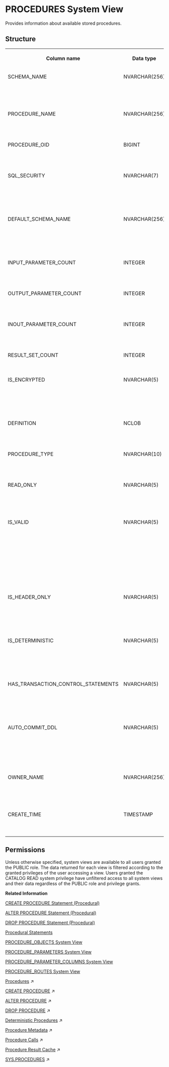 <!-- loio20cc87c275191014bfc3a174bfc15c51 -->

# PROCEDURES System View

Provides information about available stored procedures.



<a name="loio20cc87c275191014bfc3a174bfc15c51___p_r_o_c_e_d_u_r_e_s_1struct_PROCEDURES"/>

## Structure


<table>
<tr>
<th valign="top">

Column name

</th>
<th valign="top">

Data type

</th>
<th valign="top">

Description

</th>
</tr>
<tr>
<td valign="top">

SCHEMA\_NAME

</td>
<td valign="top">

NVARCHAR\(256\)

</td>
<td valign="top">

Displays the schema name of the stored procedure.

</td>
</tr>
<tr>
<td valign="top">

PROCEDURE\_NAME

</td>
<td valign="top">

NVARCHAR\(256\)

</td>
<td valign="top">

Displays the name of the stored procedure.

</td>
</tr>
<tr>
<td valign="top">

PROCEDURE\_OID

</td>
<td valign="top">

BIGINT

</td>
<td valign="top">

Displays the object ID of the stored procedure.

</td>
</tr>
<tr>
<td valign="top">

SQL\_SECURITY

</td>
<td valign="top">

NVARCHAR\(7\)

</td>
<td valign="top">

Displays the SQL security setting of the stored procedure: DEFINER/INVOKER

</td>
</tr>
<tr>
<td valign="top">

DEFAULT\_SCHEMA\_NAME

</td>
<td valign="top">

NVARCHAR\(256\)

</td>
<td valign="top">

Displays the schema name of the unqualified objects in the procedure.

</td>
</tr>
<tr>
<td valign="top">

INPUT\_PARAMETER\_COUNT

</td>
<td valign="top">

INTEGER

</td>
<td valign="top">

Displays the input type parameter count.

</td>
</tr>
<tr>
<td valign="top">

OUTPUT\_PARAMETER\_COUNT

</td>
<td valign="top">

INTEGER

</td>
<td valign="top">

Displays the output type parameter count.

</td>
</tr>
<tr>
<td valign="top">

INOUT\_PARAMETER\_COUNT

</td>
<td valign="top">

INTEGER

</td>
<td valign="top">

Displays the in/out type parameter count.

</td>
</tr>
<tr>
<td valign="top">

RESULT\_SET\_COUNT

</td>
<td valign="top">

INTEGER

</td>
<td valign="top">

Displays the result set count.

</td>
</tr>
<tr>
<td valign="top">

IS\_ENCRYPTED

</td>
<td valign="top">

NVARCHAR\(5\)

</td>
<td valign="top">

Displays whether the stored procedure is encrypted: TRUE/FALSE.

</td>
</tr>
<tr>
<td valign="top">

DEFINITION

</td>
<td valign="top">

NCLOB

</td>
<td valign="top">

Displays the query string of the stored procedure.

</td>
</tr>
<tr>
<td valign="top">

PROCEDURE\_TYPE

</td>
<td valign="top">

NVARCHAR\(10\)

</td>
<td valign="top">

Displays the type of the stored procedure.

</td>
</tr>
<tr>
<td valign="top">

READ\_ONLY

</td>
<td valign="top">

NVARCHAR\(5\)

</td>
<td valign="top">

Displays whether the procedure is read-only: TRUE/FALSE.

</td>
</tr>
<tr>
<td valign="top">

IS\_VALID

</td>
<td valign="top">

NVARCHAR\(5\)

</td>
<td valign="top">

Displays whether the procedure is valid: TRUE/FALSE. A procedure becomes invalid when its base objects are changed or dropped.

</td>
</tr>
<tr>
<td valign="top">

IS\_HEADER\_ONLY

</td>
<td valign="top">

NVARCHAR\(5\)

</td>
<td valign="top">

Displays whether the procedure is a header only procedure: TRUE/FALSE.

</td>
</tr>
<tr>
<td valign="top">

IS\_DETERMINISTIC

</td>
<td valign="top">

NVARCHAR\(5\)

</td>
<td valign="top">

Displays whether the stored procedure is deterministic: TRUE/FALSE.

</td>
</tr>
<tr>
<td valign="top">

HAS\_TRANSACTION\_CONTROL\_STATEMENTS

</td>
<td valign="top">

NVARCHAR\(5\)

</td>
<td valign="top">

Displays whether the procedure has transaction control statements: TRUE/FALSE.

</td>
</tr>
<tr>
<td valign="top">

AUTO\_COMMIT\_DDL

</td>
<td valign="top">

NVARCHAR\(5\)

</td>
<td valign="top">

Displays whether the stored procedure runs with autocommit DDL enabled: TRUE/FALSE.

</td>
</tr>
<tr>
<td valign="top">

OWNER\_NAME

</td>
<td valign="top">

NVARCHAR\(256\)

</td>
<td valign="top">

Displays the name of the owner of the stored procedure.

</td>
</tr>
<tr>
<td valign="top">

CREATE\_TIME

</td>
<td valign="top">

TIMESTAMP

</td>
<td valign="top">

Displays the creation time of the procedure.

</td>
</tr>
</table>



<a name="loio20cc87c275191014bfc3a174bfc15c51__section_dzg_tr4_dzb"/>

## Permissions

Unless otherwise specified, system views are available to all users granted the PUBLIC role. The data returned for each view is filtered according to the granted privileges of the user accessing a view. Users granted the CATALOG READ system privilege have unfiltered access to all system views and their data regardless of the PUBLIC role and privilege grants.

**Related Information**  


[CREATE PROCEDURE Statement \(Procedural\)](../../010-SQL-Reference/012-SQL-Statements/create-procedure-statement-procedural-20d4674.md "Creates a procedure that uses the specified programming language.")

[ALTER PROCEDURE Statement \(Procedural\)](../../010-SQL-Reference/012-SQL-Statements/alter-procedure-statement-procedural-20d0328.md "Alters a procedure or manually triggers a recompilation of a procedure by generating an updated execution plan.")

[DROP PROCEDURE Statement \(Procedural\)](../../010-SQL-Reference/012-SQL-Statements/drop-procedure-statement-procedural-20d7165.md "Deletes a procedure from the database.")

[Procedural Statements](../../010-SQL-Reference/012-SQL-Statements/procedural-statements-20a64c8.md "Procedural statements manage system and user-defined procedures for the SAP HANA database.")

[PROCEDURE\_OBJECTS System View](procedure-objects-system-view-20cc4d6.md "Contains the results of the system procedure GET_PROCEDURE_OBJECTS.")

[PROCEDURE\_PARAMETERS System View](procedure-parameters-system-view-20cc6b9.md "Provides information about the stored procedure parameters.")

[PROCEDURE\_PARAMETER\_COLUMNS System View](procedure-parameter-columns-system-view-3d02842.md "Lists available columns of table parameters of stored procedures.")

[PROCEDURE\_ROUTES System View](procedure-routes-system-view-61d897c.md "Provides information about the procedure being routed. This view is for internal use only.")

[Procedures](https://help.sap.com/viewer/d1cb63c8dd8e4c35a0f18aef632687f0/2024_1_QRC/en-US/d43d91578c3b42b3bacfd89aacf0d62f.html "") :arrow_upper_right:

[CREATE PROCEDURE](https://help.sap.com/viewer/d1cb63c8dd8e4c35a0f18aef632687f0/2024_1_QRC/en-US/7a2da744ce544db1814a5fff250e99f6.html "You use this SQL statement to create a procedure.") :arrow_upper_right:

[ALTER PROCEDURE](https://help.sap.com/viewer/d1cb63c8dd8e4c35a0f18aef632687f0/2024_1_QRC/en-US/042ab4636cf34a9cb88dd61c808861a8.html "") :arrow_upper_right:

[DROP PROCEDURE](https://help.sap.com/viewer/d1cb63c8dd8e4c35a0f18aef632687f0/2024_1_QRC/en-US/5f244d38d5984899ae8263539badf306.html "") :arrow_upper_right:

[Deterministic Procedures](https://help.sap.com/viewer/d1cb63c8dd8e4c35a0f18aef632687f0/2024_1_QRC/en-US/dae6fae315c546ba9dc8665c0ca51cb9.html "") :arrow_upper_right:

[Procedure Metadata](https://help.sap.com/viewer/d1cb63c8dd8e4c35a0f18aef632687f0/2024_1_QRC/en-US/8c59aace1caf472ebe71e6592a06b27a.html "") :arrow_upper_right:

[Procedure Calls](https://help.sap.com/viewer/d1cb63c8dd8e4c35a0f18aef632687f0/2024_1_QRC/en-US/461da7cfaaff4d89b518b8ae48121263.html "") :arrow_upper_right:

[Procedure Result Cache](https://help.sap.com/viewer/d1cb63c8dd8e4c35a0f18aef632687f0/2024_1_QRC/en-US/23bd07d4f4a1444ab64ca580373e8efc.html "Procedure Result Cache (PRC) is a server-wide in-memory cache that caches the output arguments of procedure calls using the input arguments as keys.") :arrow_upper_right:

[SYS.PROCEDURES](https://help.sap.com/viewer/d1cb63c8dd8e4c35a0f18aef632687f0/2024_1_QRC/en-US/a7b1261516ae4166883e6bc373733de5.html "Available stored procedures") :arrow_upper_right:


